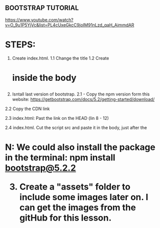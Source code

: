 ## BOOTSTRAP TUTORIAL

https://www.youtube.com/watch?v=O_9u1P5YjVc&list=PL4cUxeGkcC9joIM91nLzd_qaH_AimmdAR

# STEPS:

1. Create index.html.
   1.1 Change the title
   1.2 Create <h1> inside the body

2. Isntall last version of bootstrap.
   2.1 - Copy the npm version form this website:
   https://getbootstrap.com/docs/5.2/getting-started/download/

2.2 Copy the CDN link

2.3 index.html: Past the link on the HEAD (lin 8 - 12)

2.4 index.html. Cut the script src and paste it in the body, just after the <h1>

N: We could also install the package in the terminal:
npm install bootstrap@5.2.2

3. Create a "assets" folder to include some images later on.
   I can get the images from the gitHub for this lesson.
